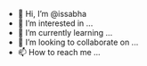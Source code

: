 - 👋 Hi, I’m @issabha
- 👀 I’m interested in ...
- 🌱 I’m currently learning ...
- 💞️ I’m looking to collaborate on ...
- 📫 How to reach me ...

<!---
issabha/issabha is a ✨ special ✨ repository because its `README.md` (this file) appears on your GitHub profile.
You can click the Preview link to take a look at your changes.
--->
